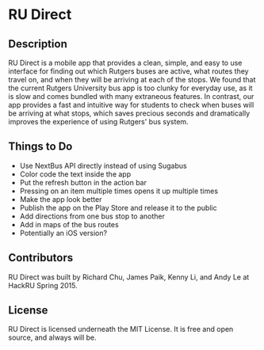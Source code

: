 # RU Direct

## Description
RU Direct is a mobile app that provides a clean, simple, and easy to use interface for finding out which Rutgers buses are active, what routes they travel on, and when they will be arriving at each of the stops. We found that the current Rutgers University bus app is too clunky for everyday use, as it is slow and comes bundled with many extraneous features. In contrast, our app provides a fast and intuitive way for students to check when buses will be arriving at what stops, which saves precious seconds and dramatically improves the experience of using Rutgers' bus system.

## Things to Do
- Use NextBus API directly instead of using Sugabus
- Color code the text inside the app
- Put the refresh button in the action bar
- Pressing on an item multiple times opens it up multiple times
- Make the app look better
- Publish the app on the Play Store and release it to the public
- Add directions from one bus stop to another
- Add in maps of the bus routes
- Potentially an iOS version?

## Contributors
RU Direct was built by Richard Chu, James Paik, Kenny Li, and Andy Le at HackRU Spring 2015.

## License
RU Direct is licensed underneath the MIT License. It is free and open source, and always will be.
